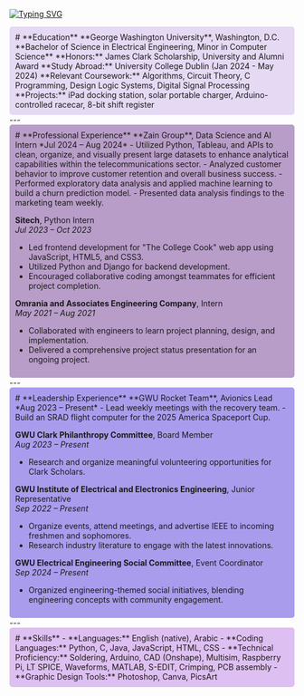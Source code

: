 [![Typing SVG](https://readme-typing-svg.demolab.com?font=Playwrite+Colombia+Guides&weight=500&pause=1000&color=8B82F7&center=true&vCenter=true&multiline=true&repeat=false&width=435&lines=hey+there%2C+my+name+is+Yasmein+;I+major+in+Electrical+engineering+with+a+minor+in+cs)](https://git.io/typing-svg)
<div style="background-color: #E5D9F4; padding: 10px; border-radius: 5px;">
# **Education**
**George Washington University**, Washington, D.C.  
**Bachelor of Science in Electrical Engineering, Minor in Computer Science**  
**Honors:** James Clark Scholarship, University and Alumni Award  
**Study Abroad:** University College Dublin (Jan 2024 - May 2024)  
**Relevant Coursework:** Algorithms, Circuit Theory, C Programming, Design Logic Systems, Digital Signal Processing  
**Projects:** iPad docking station, solar portable charger, Arduino-controlled racecar, 8-bit shift register  
</div>
---
<div style="background-color: #B89DC8; padding: 10px; border-radius: 5px;">
# **Professional Experience**
**Zain Group**, Data Science and AI Intern  
*Jul 2024 – Aug 2024*  
- Utilized Python, Tableau, and APIs to clean, organize, and visually present large datasets to enhance analytical capabilities within the telecommunications sector.  
- Analyzed customer behavior to improve customer retention and overall business success.  
- Performed exploratory data analysis and applied machine learning to build a churn prediction model.  
- Presented data analysis findings to the marketing team weekly.  

**Sitech**, Python Intern  
*Jul 2023 – Oct 2023*  
- Led frontend development for "The College Cook" web app using JavaScript, HTML5, and CSS3.  
- Utilized Python and Django for backend development.  
- Encouraged collaborative coding amongst teammates for efficient project completion.  

**Omrania and Associates Engineering Company**, Intern  
*May 2021 – Aug 2021*  
- Collaborated with engineers to learn project planning, design, and implementation.  
- Delivered a comprehensive project status presentation for an ongoing project.  
</div>
---
<div style="background-color: #AA9CED; padding: 10px; border-radius: 5px;">
# **Leadership Experience**
**GWU Rocket Team**, Avionics Lead  
*Aug 2023 – Present*  
- Lead weekly meetings with the recovery team.  
- Build an SRAD flight computer for the 2025 America Spaceport Cup.  

**GWU Clark Philanthropy Committee**, Board Member  
*Aug 2023 – Present*  
- Research and organize meaningful volunteering opportunities for Clark Scholars.  

**GWU Institute of Electrical and Electronics Engineering**, Junior Representative  
*Sep 2022 – Present*  
- Organize events, attend meetings, and advertise IEEE to incoming freshmen and sophomores.  
- Research industry literature to engage with the latest innovations.  

**GWU Electrical Engineering Social Committee**, Event Coordinator  
*Sep 2024 – Present*  
- Organized engineering-themed social initiatives, blending engineering concepts with community engagement.  
</div>
---
<div style="background-color: #DEBFF1; padding: 10px; border-radius: 5px;">
# **Skills**
- **Languages:** English (native), Arabic  
- **Coding Languages:** Python, C, Java, JavaScript, HTML, CSS  
- **Technical Proficiency:** Soldering, Arduino, CAD (Onshape), Multisim, Raspberry Pi, LT SPICE, Waveforms, MATLAB, S-EDIT, Crimping, PCB assembly  
- **Graphic Design Tools:** Photoshop, Canva, PicsArt  
</div>
